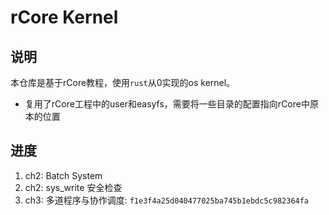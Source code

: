 # rCore Kernel

## 说明

本仓库是基于rCore教程，使用`rust`从0实现的os kernel。

+ 复用了rCore工程中的user和easyfs，需要将一些目录的配置指向rCore中原本的位置

## 进度

1. ch2: Batch System
2. ch2: sys_write 安全检查
3. ch3: 多道程序与协作调度: `f1e3f4a25d040477025ba745b1ebdc5c982364fa`

